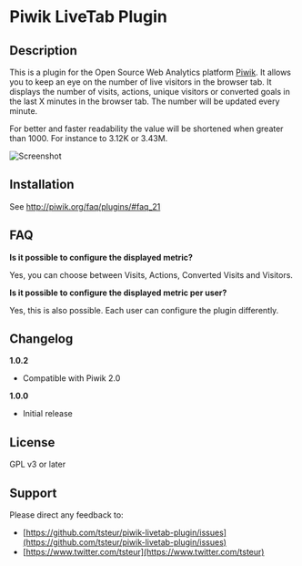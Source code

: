 # Piwik LiveTab Plugin

## Description

This is a plugin for the Open Source Web Analytics platform [Piwik](http://piwik.org). It allows you to keep an eye on the number of live visitors in the browser tab. It displays the number of visits, actions, unique visitors or converted goals in the last X minutes in the browser tab. The number will be updated every minute.

For better and faster readability the value will be shortened when greater than 1000. For instance to 3.12K or 3.43M.

![Screenshot](https://raw.github.com/tsteur/piwik-livetab-plugin/master/screenshots/Browser_Tab.png)

## Installation

See http://piwik.org/faq/plugins/#faq_21

## FAQ

__Is it possible to configure the displayed metric?__

Yes, you can choose between Visits, Actions, Converted Visits and Visitors.

__Is it possible to configure the displayed metric per user?__

Yes, this is also possible. Each user can configure the plugin differently.


## Changelog

__1.0.2__
* Compatible with Piwik 2.0

__1.0.0__
* Initial release

## License

GPL v3 or later

## Support

Please direct any feedback to: 

* [https://github.com/tsteur/piwik-livetab-plugin/issues](https://github.com/tsteur/piwik-livetab-plugin/issues)
* [https://www.twitter.com/tsteur](https://www.twitter.com/tsteur)
